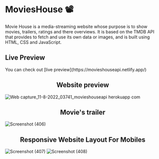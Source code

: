 # MoviesHouse 📽

Movie House is a media-streaming website whose purpose is to show movies, trailers, ratings and there overviews.
It is based on the TMDB API that provides to fetch and use its own data or images, and is built using HTML, CSS and JavaScript.

<h2> Live Preview </h2>
You can check out [live preview](https://movieshouseapi.netlify.app/)

<h2 align="center"> Website preview </h2>

![Web capture_11-8-2022_03741_movieshouseapi herokuapp com](https://user-images.githubusercontent.com/86725419/184006280-28a56f8e-a3b9-42d5-8128-4d5cb1ea4ff9.jpeg)

<h2 align="center"> Movie's trailer </h2>

![Screenshot (406)](https://user-images.githubusercontent.com/86725419/184007057-81156372-ea1f-43c5-b629-aecfef405559.png)

<h2 align="center"> Responsive Website Layout For Mobiles</h2>

![Screenshot (407)](https://user-images.githubusercontent.com/86725419/184008340-85128356-1b77-40bd-bc5b-fef4ee010ba7.png)
![Screenshot (408)](https://user-images.githubusercontent.com/86725419/184008454-dc35b85f-0b4e-483a-b252-62377dedaeaa.png)
